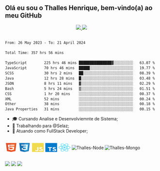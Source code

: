 ## Olá eu sou o Thalles Henrique, bem-vindo(a) ao meu GitHub

<div align="center">
  <a href="https://github.com/Thalles-HsA">
  <img height="180em" src="https://github-readme-stats.vercel.app/api?username=Thalles-HsA&show_icons=true&theme=radical&include_all_commits=true&count_private=true"/>
  <img height="180em" src="https://github-readme-stats.vercel.app/api/top-langs/?username=Thalles-HsA&exclude_repo=github-readme-stats,Pong,Freeway-JS&langs_count=5&theme=radical"/>
</div><br>
  
  <!--START_SECTION:waka-->

```txt
From: 26 May 2023 - To: 21 April 2024

Total Time: 357 hrs 56 mins

TypeScript        225 hrs 46 mins ███████████████▓░░░░░░░░░   63.07 %
JavaScript        70 hrs 46 mins  █████░░░░░░░░░░░░░░░░░░░░   19.77 %
SCSS              30 hrs 2 mins   ██░░░░░░░░░░░░░░░░░░░░░░░   08.39 %
Java              12 hrs 28 mins  █░░░░░░░░░░░░░░░░░░░░░░░░   03.48 %
JSON              8 hrs 11 mins   ▓░░░░░░░░░░░░░░░░░░░░░░░░   02.29 %
Bash              5 hrs 24 mins   ▒░░░░░░░░░░░░░░░░░░░░░░░░   01.51 %
CSS               1 hr 20 mins    ░░░░░░░░░░░░░░░░░░░░░░░░░   00.37 %
XML               52 mins         ░░░░░░░░░░░░░░░░░░░░░░░░░   00.24 %
Other             38 mins         ░░░░░░░░░░░░░░░░░░░░░░░░░   00.18 %
Java Properties   31 mins         ░░░░░░░░░░░░░░░░░░░░░░░░░   00.15 %
```

<!--END_SECTION:waka-->

  - 🎓 Cursando Analise e Desenvolviemnte de Sistema;
  - 🌱 Trabalhando para @Selaz;
  - 🎯 Atuando como FullStack Developer;
 
<div style="display: inline_block"><br>
  <img align="center" alt="Thalles-HTML" height="30" width="40" src="https://raw.githubusercontent.com/devicons/devicon/master/icons/html5/html5-original.svg">
  <img align="center" alt="Thalles-CSS" height="30" width="40" src="https://raw.githubusercontent.com/devicons/devicon/master/icons/css3/css3-original.svg">
  <img align="center" alt="Thalles-Js" height="30" width="40" src="https://raw.githubusercontent.com/devicons/devicon/master/icons/javascript/javascript-plain.svg">
  <img align="center" alt="Thalles-Ts" height="30" width="40" src="https://raw.githubusercontent.com/devicons/devicon/master/icons/typescript/typescript-plain.svg">
  <img align="center" alt="Thalles-React" height="30" width="40" src="https://raw.githubusercontent.com/devicons/devicon/master/icons/react/react-original.svg">
  <img align="center" alt="Thalles-Node" height="30" width="40" src="https://cdn.jsdelivr.net/gh/devicons/devicon/icons/nodejs/nodejs-original.svg" />
  <img align="center" alt="Thalles-Mongo" height="30" width="40" src="https://cdn.jsdelivr.net/gh/devicons/devicon/icons/mongodb/mongodb-original.svg" />
  
</div>

 ##
  
<div>
  <a href="https://www.linkedin.com/in/thalles-hsa" target="_blank"><img src="https://img.shields.io/badge/-LinkedIn-%230077B5?style=for-the-badge&logo=linkedin&logoColor=white" target="_blank"></a> 
  <a href="https://instagram.com/thalleshsa" target="_blank"><img src="https://img.shields.io/badge/-Instagram-%23E4405F?style=for-the-badge&logo=instagram&logoColor=white" target="_blank"></a>
  <a href = "mailto:thsa.henrique@gmail.com"><img src="https://img.shields.io/badge/-Gmail-%23333?style=for-the-badge&logo=gmail&logoColor=white" target="_blank"></a>
   
</div>
